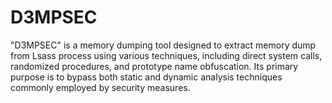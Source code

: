 # D3MPSEC
"D3MPSEC" is a memory dumping tool designed to extract memory dump from Lsass process using various techniques, including direct system calls, randomized procedures, and prototype name obfuscation. Its primary purpose is to bypass both static and dynamic analysis techniques commonly employed by security measures.
